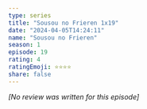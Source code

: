 ```yaml
---
type: series
title: "Sousou no Frieren 1x19"
date: "2024-04-05T14:24:11"
name: "Sousou no Frieren"
season: 1
episode: 19
rating: 4
ratingEmoji: ⭐️⭐️⭐️⭐️
share: false
---
```


_[No review was written for this episode]_
